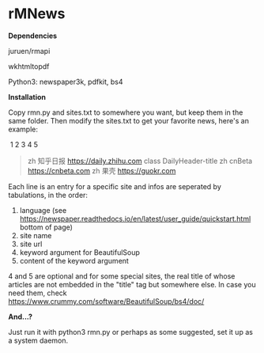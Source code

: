 # rMNews

**Dependencies**

juruen/rmapi

wkhtmltopdf

Python3: newspaper3k, pdfkit, bs4



**Installation**

Copy rmn.py and sites.txt to somewhere you want, but keep them in the same folder. Then modify the sites.txt to get your favorite news, here's an example:

​	1		2				3											4		5

> zh	知乎日报	https://daily.zhihu.com	class	DailyHeader-title
> zh	cnBeta	https://cnbeta.com
> zh	果壳	https://guokr.com

Each line is an entry for a specific site and infos are seperated by tabulations, in the order:

1. language (see https://newspaper.readthedocs.io/en/latest/user_guide/quickstart.html bottom of page)
2. site name
3. site url
4. keyword argument for BeautifulSoup
5. content of the keyword argument

4 and 5 are optional and for some special sites, the real title of whose articles are not embedded in the "title" tag but somewhere else. In case you need them, check https://www.crummy.com/software/BeautifulSoup/bs4/doc/



**And...?**

Just run it with python3 rmn.py or perhaps as some suggested, set it up as a system daemon.